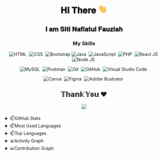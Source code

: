 <h1 align="center">𝐇𝐢 𝐓𝐡𝐞𝐫𝐞 <img src="https://github.com/ABSphreak/ABSphreak/blob/master/gifs/Hi.gif" width="30px"></h1>

<h2 align="center">𝐈 𝐚𝐦 𝐒𝐢𝐭𝐢 𝐍𝐚𝐟𝐢𝐚𝐭𝐮𝐥 𝐅𝐚𝐮𝐳𝐢𝐚𝐡</h2>

<div align="center">
  <h3>My Skills </h3>
  
![HTML](https://img.shields.io/badge/-HTML-05122A?style=flat&logo=HTML5)&nbsp;
![CSS](https://img.shields.io/badge/-CSS-05122A?style=flat&logo=CSS3&logoColor=1572B6)&nbsp;
![Bootstrap](https://img.shields.io/badge/-Bootstrap-05122A?style=flat&logo=bootstrap&logoColor=563D7C)
![Java](https://img.shields.io/badge/-Java-05122A?style=flat&logo=Java&logoColor=FFA518)&nbsp;
![JavaScript](https://img.shields.io/badge/-JavaScript-05122A?style=flat&logo=javascript)&nbsp;
![PHP](https://img.shields.io/badge/-PHP-05122A?style=flat&logo=PHP)&nbsp;
![React JS](https://img.shields.io/badge/-React-05122A?style=flat&logo=react)&nbsp;
![Node JS](https://img.shields.io/badge/-Node.js-05122A?style=flat&logo=node.js)&nbsp;

![MySQL](https://img.shields.io/badge/-MySql-05122A?style=flat&logo=MySql)&nbsp;
![Postman](https://img.shields.io/badge/-Postman-05122A?style=flat&logo=Postman)&nbsp;
![Git](https://img.shields.io/badge/-Git-05122A?style=flat&logo=git)&nbsp;
![GitHub](https://img.shields.io/badge/-GitHub-05122A?style=flat&logo=github)&nbsp;
![Visual Studio Code](https://img.shields.io/badge/-Visual%20Studio%20Code-05122A?style=flat&logo=visual-studio-code&logoColor=007ACC)&nbsp;

![Canva](https://img.shields.io/badge/-Canva-05122A?style=flat&logo=canva)&nbsp;
![Figma](https://img.shields.io/badge/-Figma-05122A?style=flat&logo=figma-ide&logoColor=2C2255)&nbsp;
![Adobe Illustrator](https://img.shields.io/badge/-Illustrator-05122A?style=flat&logo=adobe-illustrator)&nbsp;
  
  <h2>𝕋𝕙𝕒𝕟𝕜 𝕐𝕠𝕦 ♥</h2>
  <img src="https://www.google.com/url?sa=i&url=https%3A%2F%2Ftenor.com%2Fview%2Fcute-thank-you-thank-you-cute-gif-21950787&psig=AOvVaw1M0GRy0y9zmMKcSeY23Ckl&ust=1647073186058000&source=images&cd=vfe&ved=0CAsQjRxqFwoTCOCypvrPvfYCFQAAAAAdAAAAABAN" />
</div>
<br>

<details>
  <summary>📫GitHub Stats</summary>

  <img  alt="Zia GitHub Stats" src="https://github-readme-stats.vercel.app/api?username=nafi-36&show_icons=true&include_all_commits=true&count_private=true&theme=radical" />


</details>

<details>
  <summary>📫Most Used Languages</summary>

  <img alt="Zia GitHub Most Used Languages" src="https://github-readme-stats.vercel.app/api/top-langs/?username=Fadillaratna&layout=compact&theme=radical" /><br>

  
</details>

<details>
  <summary>📫Top Languages</summary>
    
  <img alt="Zia GitHub Most Used Languages" src="https://github-profile-summary-cards.vercel.app/api/cards/repos-per-language?username=Fadillaratna&theme=monokai" />
  <img alt="Zia GitHub Most Used Languages" src="https://github-profile-summary-cards.vercel.app/api/cards/most-commit-language?username=Fadillaratna&theme=monokai" />
  
</details>


<details>
  <summary>📊Activity Graph</summary>

  <img alt="Siti Nafiatul Fauziah's Contribution Graph" src="https://github-readme-streak-stats.herokuapp.com/?user=nafi-36&theme=radical" />

</details>

<details>
  <summary>📊Contribution Graph</summary>

  <img alt="Siti Nafiatul Fauziah's Contribution Graph" src="https://activity-graph.herokuapp.com/graph?username=nafi-36&theme=rogue" />

</details>

